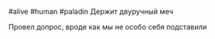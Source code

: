 #alive #human #paladin 
Держит двуручный меч

Провел допрос, вроде как мы не особо себя подставили

